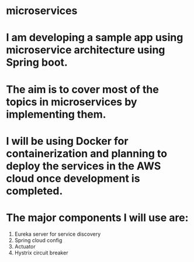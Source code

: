 # microservices

# I am developing a sample app using microservice architecture using Spring boot. 

# The aim is to cover most of the topics in microservices by implementing them.

# I will be using Docker for containerization and planning to deploy the services in the AWS cloud once development is completed.

# The major components I will use are:

 1. Eureka server for service discovery
 2. Spring cloud config
 3. Actuator
 4. Hystrix circuit breaker

